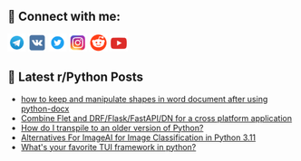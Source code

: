 ## 🔎 Connect with me:
[<img src="https://github.com/bullbesh/bullbesh/blob/main/images/Telegram.png" width="32" height="32" />](https://t.me/bullbesh)
[<img src="https://github.com/bullbesh/bullbesh/blob/main/images/VK.png" width="32" height="32" />](https://vk.com/bullbesh)
[<img src="https://github.com/bullbesh/bullbesh/blob/main/images/Twitter.png" width="32" height="32" />](https://twitter.com/bullbesh1)
[<img src="https://github.com/bullbesh/bullbesh/blob/main/images/Instagram.png" width="32" height="32" />](https://www.instagram.com/bullbesh)
[<img src="https://github.com/bullbesh/bullbesh/blob/main/images/Reddit.png" width="32" height="32" />](https://www.reddit.com/user/bullbesh)
[<img src="https://github.com/bullbesh/bullbesh/blob/main/images/YouTube.png" width="32" height="32" />](https://www.youtube.com/channel/UCtfjRs6uzgq5mfm8S06WTcg)

## 📕 Latest r/Python Posts
<!-- BLOG-POST-LIST:START -->
- [how to keep and manipulate shapes in word document after using python-docx](https://www.reddit.com/r/Python/comments/zsjo8v/how_to_keep_and_manipulate_shapes_in_word/)
- [Combine Flet and DRF/Flask/FastAPI/DN for a cross platform application](https://www.reddit.com/r/Python/comments/zshrg3/combine_flet_and_drfflaskfastapidn_for_a_cross/)
- [How do I transpile to an older version of Python?](https://www.reddit.com/r/Python/comments/zshq22/how_do_i_transpile_to_an_older_version_of_python/)
- [Alternatives For ImageAI for Image Classification in Python 3.11](https://www.reddit.com/r/Python/comments/zsh6aa/alternatives_for_imageai_for_image_classification/)
- [What&#39;s your favorite TUI framework in python?](https://www.reddit.com/r/Python/comments/zsg13t/whats_your_favorite_tui_framework_in_python/)
<!-- BLOG-POST-LIST:END -->
